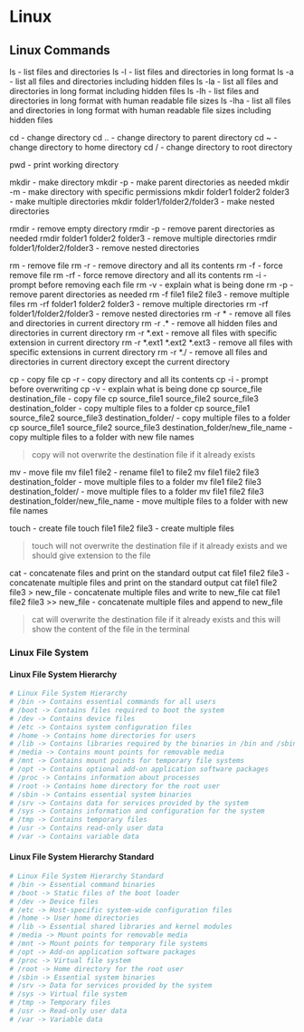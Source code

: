 # Linux

## Linux Commands

ls - list files and directories
ls -l - list files and directories in long format
ls -a - list all files and directories including hidden files
ls -la - list all files and directories in long format including hidden files
ls -lh - list files and directories in long format with human readable file sizes
ls -lha - list all files and directories in long format with human readable file sizes including hidden files

cd - change directory
cd .. - change directory to parent directory
cd ~ - change directory to home directory
cd / - change directory to root directory

pwd - print working directory

mkdir - make directory
mkdir -p - make parent directories as needed
mkdir -m - make directory with specific permissions
mkdir folder1 folder2 folder3 - make multiple directories
mkdir folder1/folder2/folder3 - make nested directories

rmdir - remove empty directory
rmdir -p - remove parent directories as needed
rmdir folder1 folder2 folder3 - remove multiple directories
rmdir folder1/folder2/folder3 - remove nested directories

rm - remove file
rm -r - remove directory and all its contents
rm -f - force remove file
rm -rf - force remove directory and all its contents
rm -i - prompt before removing each file
rm -v - explain what is being done
rm -p - remove parent directories as needed
rm -f file1 file2 file3 - remove multiple files
rm -rf folder1 folder2 folder3 - remove multiple directories
rm -rf folder1/folder2/folder3 - remove nested directories
rm -r * - remove all files and directories in current directory
rm -r .* - remove all hidden files and directories in current directory
rm -r *.ext - remove all files with specific extension in current directory
rm -r *.ext1 *.ext2 *.ext3 - remove all files with specific extensions in current directory
rm -r *./ - remove all files and directories in current directory except the current directory

cp - copy file
cp -r - copy directory and all its contents
cp -i - prompt before overwriting
cp -v - explain what is being done
cp source_file destination_file - copy file
cp source_file1 source_file2 source_file3 destination_folder - copy multiple files to a folder
cp source_file1 source_file2 source_file3 destination_folder/ - copy multiple files to a folder
cp source_file1 source_file2 source_file3 destination_folder/new_file_name - copy multiple files to a folder with new file names
> copy will not overwrite the destination file if it already exists

mv - move file
mv file1 file2 - rename file1 to file2
mv file1 file2 file3 destination_folder - move multiple files to a folder
mv file1 file2 file3 destination_folder/ - move multiple files to a folder
mv file1 file2 file3 destination_folder/new_file_name - move multiple files to a folder with new file names

touch - create file
touch file1 file2 file3 - create multiple files
> touch will not overwrite the destination file if it already exists and we should give extension to the file

cat - concatenate files and print on the standard output
cat file1 file2 file3 - concatenate multiple files and print on the standard output
cat file1 file2 file3 > new_file - concatenate multiple files and write to new_file
cat file1 file2 file3 >> new_file - concatenate multiple files and append to new_file
> cat will overwrite the destination file if it already exists and this will show the content of the file in the terminal


### Linux File System

#### Linux File System Hierarchy

```bash
# Linux File System Hierarchy
# /bin -> Contains essential commands for all users
# /boot -> Contains files required to boot the system
# /dev -> Contains device files
# /etc -> Contains system configuration files
# /home -> Contains home directories for users
# /lib -> Contains libraries required by the binaries in /bin and /sbin
# /media -> Contains mount points for removable media
# /mnt -> Contains mount points for temporary file systems
# /opt -> Contains optional add-on application software packages
# /proc -> Contains information about processes
# /root -> Contains home directory for the root user
# /sbin -> Contains essential system binaries
# /srv -> Contains data for services provided by the system
# /sys -> Contains information and configuration for the system
# /tmp -> Contains temporary files
# /usr -> Contains read-only user data
# /var -> Contains variable data
```

#### Linux File System Hierarchy Standard

```bash
# Linux File System Hierarchy Standard
# /bin -> Essential command binaries
# /boot -> Static files of the boot loader
# /dev -> Device files
# /etc -> Host-specific system-wide configuration files
# /home -> User home directories
# /lib -> Essential shared libraries and kernel modules
# /media -> Mount points for removable media
# /mnt -> Mount points for temporary file systems
# /opt -> Add-on application software packages
# /proc -> Virtual file system
# /root -> Home directory for the root user
# /sbin -> Essential system binaries
# /srv -> Data for services provided by the system
# /sys -> Virtual file system
# /tmp -> Temporary files
# /usr -> Read-only user data
# /var -> Variable data
```
